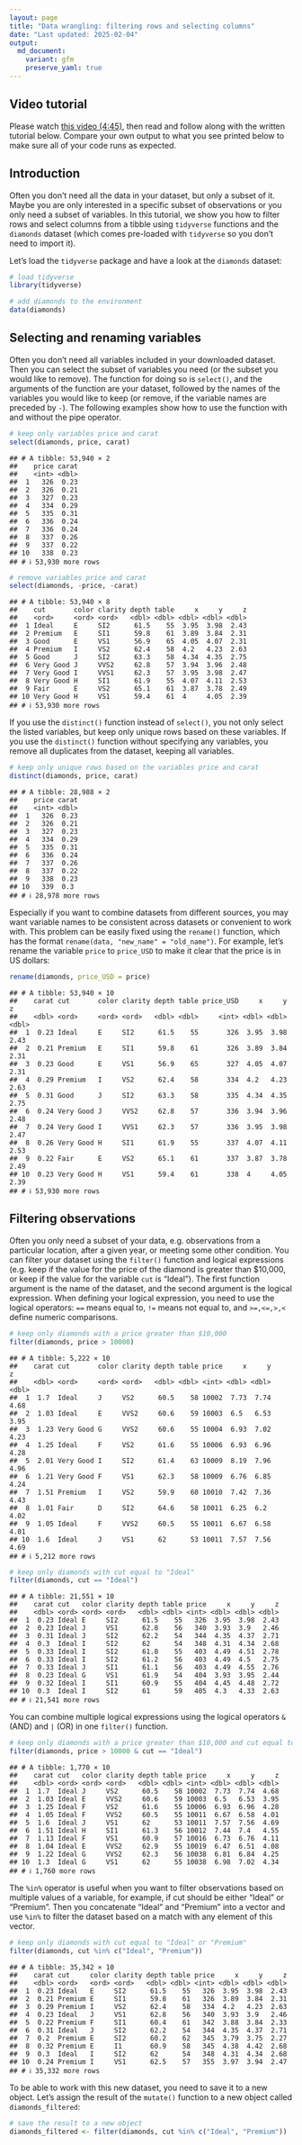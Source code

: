 ```yaml
---
layout: page
title: "Data wrangling: filtering rows and selecting columns"
date: "Last updated: 2025-02-04"
output:
  md_document:
    variant: gfm
    preserve_yaml: true
---
```


## Video tutorial

Please watch [this video
(4:45)](https://vimeo.com/1011762380/2e33856231), then read and follow
along with the written tutorial below. Compare your own output to what
you see printed below to make sure all of your code runs as expected.

## Introduction

Often you don’t need all the data in your dataset, but only a subset of
it. Maybe you are only interested in a specific subset of observations
or you only need a subset of variables. In this tutorial, we show you
how to filter rows and select columns from a tibble using `tidyverse`
functions and the `diamonds` dataset (which comes pre-loaded with
`tidyverse` so you don’t need to import it).

Let’s load the `tidyverse` package and have a look at the `diamonds`
dataset:

``` r
# load tidyverse
library(tidyverse)

# add diamonds to the environment
data(diamonds)
```

## Selecting and renaming variables

Often you don’t need all variables included in your downloaded dataset.
Then you can select the subset of variables you need (or the subset you
would like to remove). The function for doing so is `select()`, and the
arguments of the function are your dataset, followed by the names of the
variables you would like to keep (or remove, if the variable names are
preceded by `-`). The following examples show how to use the function
with and without the pipe operator.

``` r
# keep only variables price and carat
select(diamonds, price, carat)
```

    ## # A tibble: 53,940 × 2
    ##    price carat
    ##    <int> <dbl>
    ##  1   326  0.23
    ##  2   326  0.21
    ##  3   327  0.23
    ##  4   334  0.29
    ##  5   335  0.31
    ##  6   336  0.24
    ##  7   336  0.24
    ##  8   337  0.26
    ##  9   337  0.22
    ## 10   338  0.23
    ## # ℹ 53,930 more rows

``` r
# remove variables price and carat
select(diamonds, -price, -carat)
```

    ## # A tibble: 53,940 × 8
    ##    cut       color clarity depth table     x     y     z
    ##    <ord>     <ord> <ord>   <dbl> <dbl> <dbl> <dbl> <dbl>
    ##  1 Ideal     E     SI2      61.5    55  3.95  3.98  2.43
    ##  2 Premium   E     SI1      59.8    61  3.89  3.84  2.31
    ##  3 Good      E     VS1      56.9    65  4.05  4.07  2.31
    ##  4 Premium   I     VS2      62.4    58  4.2   4.23  2.63
    ##  5 Good      J     SI2      63.3    58  4.34  4.35  2.75
    ##  6 Very Good J     VVS2     62.8    57  3.94  3.96  2.48
    ##  7 Very Good I     VVS1     62.3    57  3.95  3.98  2.47
    ##  8 Very Good H     SI1      61.9    55  4.07  4.11  2.53
    ##  9 Fair      E     VS2      65.1    61  3.87  3.78  2.49
    ## 10 Very Good H     VS1      59.4    61  4     4.05  2.39
    ## # ℹ 53,930 more rows

If you use the `distinct()` function instead of `select()`, you not only
select the listed variables, but keep only unique rows based on these
variables. If you use the `distinct()` function without specifying any
variables, you remove all duplicates from the dataset, keeping all
variables.

``` r
# keep only unique rows based on the variables price and carat
distinct(diamonds, price, carat)
```

    ## # A tibble: 28,988 × 2
    ##    price carat
    ##    <int> <dbl>
    ##  1   326  0.23
    ##  2   326  0.21
    ##  3   327  0.23
    ##  4   334  0.29
    ##  5   335  0.31
    ##  6   336  0.24
    ##  7   337  0.26
    ##  8   337  0.22
    ##  9   338  0.23
    ## 10   339  0.3 
    ## # ℹ 28,978 more rows

Especially if you want to combine datasets from different sources, you
may want variable names to be consistent across datasets or convenient
to work with. This problem can be easily fixed using the `rename()`
function, which has the format `rename(data, "new_name" = "old_name")`.
For example, let’s rename the variable `price` to `price_USD` to make it
clear that the price is in US dollars:

``` r
rename(diamonds, price_USD = price)
```

    ## # A tibble: 53,940 × 10
    ##    carat cut       color clarity depth table price_USD     x     y     z
    ##    <dbl> <ord>     <ord> <ord>   <dbl> <dbl>     <int> <dbl> <dbl> <dbl>
    ##  1  0.23 Ideal     E     SI2      61.5    55       326  3.95  3.98  2.43
    ##  2  0.21 Premium   E     SI1      59.8    61       326  3.89  3.84  2.31
    ##  3  0.23 Good      E     VS1      56.9    65       327  4.05  4.07  2.31
    ##  4  0.29 Premium   I     VS2      62.4    58       334  4.2   4.23  2.63
    ##  5  0.31 Good      J     SI2      63.3    58       335  4.34  4.35  2.75
    ##  6  0.24 Very Good J     VVS2     62.8    57       336  3.94  3.96  2.48
    ##  7  0.24 Very Good I     VVS1     62.3    57       336  3.95  3.98  2.47
    ##  8  0.26 Very Good H     SI1      61.9    55       337  4.07  4.11  2.53
    ##  9  0.22 Fair      E     VS2      65.1    61       337  3.87  3.78  2.49
    ## 10  0.23 Very Good H     VS1      59.4    61       338  4     4.05  2.39
    ## # ℹ 53,930 more rows

## Filtering observations

Often you only need a subset of your data, e.g. observations from a
particular location, after a given year, or meeting some other
condition. You can filter your dataset using the `filter()` function and
logical expressions (e.g. keep if the value for the price of the diamond
is greater than \$10,000, or keep if the value for the variable `cut` is
“Ideal”). The first function argument is the name of the dataset, and
the second argument is the logical expression. When defining your
logical expression, you need to use the logical operators: `==` means
equal to, `!=` means not equal to, and `>=,<=,>,<` define numeric
comparisons.

``` r
# keep only diamonds with a price greater than $10,000
filter(diamonds, price > 10000)
```

    ## # A tibble: 5,222 × 10
    ##    carat cut       color clarity depth table price     x     y     z
    ##    <dbl> <ord>     <ord> <ord>   <dbl> <dbl> <int> <dbl> <dbl> <dbl>
    ##  1  1.7  Ideal     J     VS2      60.5    58 10002  7.73  7.74  4.68
    ##  2  1.03 Ideal     E     VVS2     60.6    59 10003  6.5   6.53  3.95
    ##  3  1.23 Very Good G     VVS2     60.6    55 10004  6.93  7.02  4.23
    ##  4  1.25 Ideal     F     VS2      61.6    55 10006  6.93  6.96  4.28
    ##  5  2.01 Very Good I     SI2      61.4    63 10009  8.19  7.96  4.96
    ##  6  1.21 Very Good F     VS1      62.3    58 10009  6.76  6.85  4.24
    ##  7  1.51 Premium   I     VS2      59.9    60 10010  7.42  7.36  4.43
    ##  8  1.01 Fair      D     SI2      64.6    58 10011  6.25  6.2   4.02
    ##  9  1.05 Ideal     F     VVS2     60.5    55 10011  6.67  6.58  4.01
    ## 10  1.6  Ideal     J     VS1      62      53 10011  7.57  7.56  4.69
    ## # ℹ 5,212 more rows

``` r
# keep only diamonds with cut equal to "Ideal"
filter(diamonds, cut == "Ideal")
```

    ## # A tibble: 21,551 × 10
    ##    carat cut   color clarity depth table price     x     y     z
    ##    <dbl> <ord> <ord> <ord>   <dbl> <dbl> <int> <dbl> <dbl> <dbl>
    ##  1  0.23 Ideal E     SI2      61.5    55   326  3.95  3.98  2.43
    ##  2  0.23 Ideal J     VS1      62.8    56   340  3.93  3.9   2.46
    ##  3  0.31 Ideal J     SI2      62.2    54   344  4.35  4.37  2.71
    ##  4  0.3  Ideal I     SI2      62      54   348  4.31  4.34  2.68
    ##  5  0.33 Ideal I     SI2      61.8    55   403  4.49  4.51  2.78
    ##  6  0.33 Ideal I     SI2      61.2    56   403  4.49  4.5   2.75
    ##  7  0.33 Ideal J     SI1      61.1    56   403  4.49  4.55  2.76
    ##  8  0.23 Ideal G     VS1      61.9    54   404  3.93  3.95  2.44
    ##  9  0.32 Ideal I     SI1      60.9    55   404  4.45  4.48  2.72
    ## 10  0.3  Ideal I     SI2      61      59   405  4.3   4.33  2.63
    ## # ℹ 21,541 more rows

You can combine multiple logical expressions using the logical operators
`&` (AND) and `|` (OR) in one `filter()` function.

``` r
# keep only diamonds with a price greater than $10,000 and cut equal to "Ideal"
filter(diamonds, price > 10000 & cut == "Ideal")
```

    ## # A tibble: 1,770 × 10
    ##    carat cut   color clarity depth table price     x     y     z
    ##    <dbl> <ord> <ord> <ord>   <dbl> <dbl> <int> <dbl> <dbl> <dbl>
    ##  1  1.7  Ideal J     VS2      60.5    58 10002  7.73  7.74  4.68
    ##  2  1.03 Ideal E     VVS2     60.6    59 10003  6.5   6.53  3.95
    ##  3  1.25 Ideal F     VS2      61.6    55 10006  6.93  6.96  4.28
    ##  4  1.05 Ideal F     VVS2     60.5    55 10011  6.67  6.58  4.01
    ##  5  1.6  Ideal J     VS1      62      53 10011  7.57  7.56  4.69
    ##  6  1.51 Ideal H     SI1      61.3    56 10012  7.44  7.4   4.55
    ##  7  1.13 Ideal F     VS1      60.9    57 10016  6.73  6.76  4.11
    ##  8  1.04 Ideal E     VVS2     62.9    55 10019  6.47  6.51  4.08
    ##  9  1.22 Ideal G     VVS2     62.3    56 10038  6.81  6.84  4.25
    ## 10  1.3  Ideal G     VS1      62      55 10038  6.98  7.02  4.34
    ## # ℹ 1,760 more rows

The `%in%` operator is useful when you want to filter observations based
on multiple values of a variable, for example, if cut should be either
“Ideal” or “Premium”. Then you concatenate “Ideal” and “Premium” into a
vector and use `%in%` to filter the dataset based on a match with any
element of this vector.

``` r
# keep only diamonds with cut equal to "Ideal" or "Premium"
filter(diamonds, cut %in% c("Ideal", "Premium"))
```

    ## # A tibble: 35,342 × 10
    ##    carat cut     color clarity depth table price     x     y     z
    ##    <dbl> <ord>   <ord> <ord>   <dbl> <dbl> <int> <dbl> <dbl> <dbl>
    ##  1  0.23 Ideal   E     SI2      61.5    55   326  3.95  3.98  2.43
    ##  2  0.21 Premium E     SI1      59.8    61   326  3.89  3.84  2.31
    ##  3  0.29 Premium I     VS2      62.4    58   334  4.2   4.23  2.63
    ##  4  0.23 Ideal   J     VS1      62.8    56   340  3.93  3.9   2.46
    ##  5  0.22 Premium F     SI1      60.4    61   342  3.88  3.84  2.33
    ##  6  0.31 Ideal   J     SI2      62.2    54   344  4.35  4.37  2.71
    ##  7  0.2  Premium E     SI2      60.2    62   345  3.79  3.75  2.27
    ##  8  0.32 Premium E     I1       60.9    58   345  4.38  4.42  2.68
    ##  9  0.3  Ideal   I     SI2      62      54   348  4.31  4.34  2.68
    ## 10  0.24 Premium I     VS1      62.5    57   355  3.97  3.94  2.47
    ## # ℹ 35,332 more rows

To be able to work with this new dataset, you need to save it to a new
object. Let’s assign the result of the `mutate()` function to a new
object called `diamonds_filtered`:

``` r
# save the result to a new object
diamonds_filtered <- filter(diamonds, cut %in% c("Ideal", "Premium"))
```

